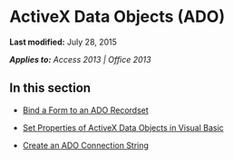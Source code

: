 
# ActiveX Data Objects (ADO)

 **Last modified:** July 28, 2015

 _**Applies to:** Access 2013 | Office 2013_

## In this section


-  [Bind a Form to an ADO Recordset](de85b07c-aa2d-7cf6-e0da-70b682f1bdd0.md)
    
-  [Set Properties of ActiveX Data Objects in Visual Basic](54955634-d354-54ff-495b-1f696e392dfe.md)
    
-  [Create an ADO Connection String](ac29e820-ffbf-a15b-e13d-c9190dfad6ab.md)
    
